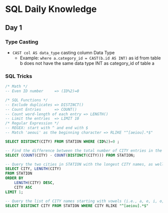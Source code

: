 # SQL Daily Knowledge
## Day 1
### Type Casting
- `CAST col AS data_type` casting column Data Type
    - Example: `where a.category_id = CAST(b.id AS INT)` as id from table b does not have the same data type INT as category_id of table a
### SQL Tricks
```sql
/* Math */
-- Even ID number     => (ID%2)=0

/* SQL Functions */
-- Exclude duplicates => DISTINCT()
-- Count Entries      => COUNT()
-- Count word-length of each entry => LENGTH()
-- Limit the entries  => LIMIT 10
/* Regular Expression */ 
-- REGEX: start with ^ and end with $
-- Match 'aeoui' as the beginning character => RLIKE "^[aeiou].*$"

SELECT DISTINCT(CITY) FROM STATION WHERE (ID%2)=0 ;

-- Find the difference between the total number of CITY entries in the table and the number of distinct CITY entries
SELECT (COUNT(CITY) - COUNT(DISTINCT(CITY))) FROM STATION;

-- Query the two cities in STATION with the longest CITY names, as well as their respective lengths 
SELECT CITY, LENGTH(CITY) 
FROM STATION 
ORDER BY 
    LENGTH(CITY) DESC, 
    CITY ASC
LIMIT 1;

-- Query the list of CITY names starting with vowels (i.e., a, e, i, o, or u) from STATION
SELECT DISTINCT CITY FROM STATION WHERE CITY RLIKE "^[aeiou].*$"
```
